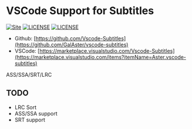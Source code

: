 VSCode Support for Subtitles
============================
[![Site](https://img.shields.io/badge/Version-v0.1.0-%23FF4D5B.svg?style=flat-square)](https://github.com/GalAster/vscode-subtitles)
[![LICENSE](https://img.shields.io/badge/license-Anti%20996-blue.svg?style=flat-square)](https://github.com/996icu/996.ICU/blob/master/LICENSE)
[![LICENSE](https://img.shields.io/badge/license-MPL%202.0-blue.svg?style=flat-square)](https://github.com/GalAster/vscode-subtitles/blob/master/License.md)

- Github: [https://github.com/Vscode-Subtitles](https://github.com/GalAster/vscode-subtitles)
- VSCode: [https://marketplace.visualstudio.com/Vscode-Subtitles](https://marketplace.visualstudio.com/items?itemName=Aster.vscode-subtitles)


ASS/SSA/SRT/LRC


## TODO
- LRC Sort
- ASS/SSA support
- SRT support